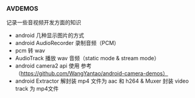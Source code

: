 ### AVDEMOS

记录一些音视频开发方面的知识

* android 几种显示图片的方式
* android AudioRecorder 录制音频（PCM）
* pcm 转 wav
* AudioTrack 播放 wav 音频（static mode & stream mode）
* android camera2 api 使用 参考（https://github.com/WangYantao/android-camera-demos）
* android Extractor 解封装 mp4 文件为 aac 和 h264 & Muxer 封装 video track 为 mp4文件